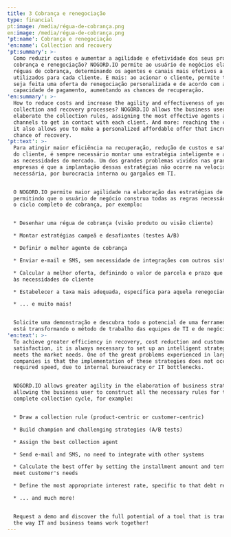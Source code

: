```yaml
---
title: 3 Cobrança e renegociação
type: financial
pt:image: /media/régua-de-cobrança.png
en:image: /media/régua-de-cobrança.png
'pt:name': Cobrança e renegociação
'en:name': Collection and recovery
'pt:summary': >-
  Como reduzir custos e aumentar a agilidade e efetividade dos seus processos de
  cobrança e renegociação? NOGORD.IO permite ao usuário de negócios elaborar as
  réguas de cobrança, determinando os agentes e canais mais efetivos a serem
  utilizados para cada cliente. E mais: ao acionar o cliente, permite também que
  seja feita uma oferta de renegociação personalizada e de acordo com a sua
  capacidade de pagamento, aumentando as chances de recuperação.
'en:summary': >-
  How to reduce costs and increase the agility and effectiveness of your
  collection and recovery processes? NOGORD.IO allows the business user to
  elaborate the collection rules, assigning the most effective agents and
  channels to get in contact with each client. And more: reaching the customer,
  it also allows you to make a personalized affordable offer that increases the
  chance of recovery.
'pt:text': >-
  Para atingir maior eficiência na recuperação, redução de custos e satisfação
  do cliente, é sempre necessário montar uma estratégia inteligente e adequada
  as necessidades do mercado. Um dos grandes problemas vividos nas grandes
  empresas é que a implantação dessas estratégias não ocorre na velocidade
  necessária, por burocracia interna ou gargalos em TI.


  O NOGORD.IO permite maior agilidade na elaboração das estratégias de negócio,
  permitindo que o usuário de negócio construa todas as regras necessárias para
  o ciclo completo de cobrança, por exemplo:


  * Desenhar uma régua de cobrança (visão produto ou visão cliente)

  * Montar estratégias campeã e desafiantes (testes A/B)

  * Definir o melhor agente de cobrança

  * Enviar e-mail e SMS, sem necessidade de integrações com outros sistemas

  * Calcular a melhor oferta, definindo o valor de parcela e prazo que atendam
  às necessidades do cliente

  * Estabelecer a taxa mais adequada, específica para aquela renegociação

  * ... e muito mais!


  Solicite uma demonstração e descubra todo o potencial de uma ferramenta que
  está transformando o método de trabalho das equipes de TI e de negócio!
'en:text': >-
  To achieve greater efficiency in recovery, cost reduction and customer
  satisfaction, it is always necessary to set up an intelligent strategy that
  meets the market needs. One of the great problems experienced in large
  companies is that the implementation of these strategies does not occur at the
  required speed, due to internal bureaucracy or IT bottlenecks.


  NOGORD.IO allows greater agility in the elaboration of business strategies,
  allowing the business user to construct all the necessary rules for the
  complete collection cycle, for example:


  * Draw a collection rule (product-centric or customer-centric)

  * Build champion and challenging strategies (A/B tests)

  * Assign the best collection agent

  * Send e-mail and SMS, no need to integrate with other systems

  * Calculate the best offer by setting the installment amount and term that
  meet customer's needs

  * Define the most appropriate interest rate, specific to that debt recovery

  * ... and much more!


  Request a demo and discover the full potential of a tool that is transforming
  the way IT and business teams work together!
---
```


